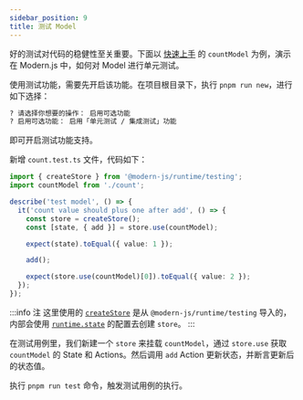 ```yaml
---
sidebar_position: 9
title: 测试 Model
---
```


好的测试对代码的稳健性至关重要。下面以 [快速上手](/docs/guides/features/model/quick-start) 的 `countModel` 为例，演示在 Modern.js 中，如何对 Model 进行单元测试。

使用测试功能，需要先开启该功能。在项目根目录下，执行 `pnpm run new`，进行如下选择：

```bash
? 请选择你想要的操作： 启用可选功能
? 启用可选功能： 启用「单元测试 / 集成测试」功能
```

即可开启测试功能支持。

新增 `count.test.ts` 文件，代码如下：

```ts
import { createStore } from '@modern-js/runtime/testing';
import countModel from './count';

describe('test model', () => {
  it('count value should plus one after add', () => {
    const store = createStore();
    const [state, { add }] = store.use(countModel);

    expect(state).toEqual({ value: 1 });

    add();

    expect(store.use(countModel)[0]).toEqual({ value: 2 });
  });
});
```
:::info 注
这里使用的 [`createStore`](/docs/apis/app/runtime/model/create-store) 是从 `@modern-js/runtime/testing` 导入的，内部会使用 [`runtime.state`](/docs/apis/app/config/runtime/state) 的配置去创建 `store`。
:::

在测试用例里，我们新建一个 `store` 来挂载 `countModel`，通过 `store.use` 获取 `countModel` 的 State 和 Actions。然后调用 `add` Action 更新状态，并断言更新后的状态值。

执行 `pnpm run test` 命令，触发测试用例的执行。

